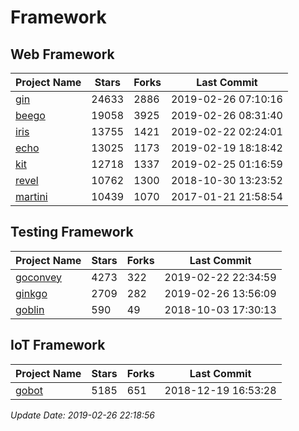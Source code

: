 # Framework

## Web Framework

| Project Name | Stars | Forks | Last Commit |
| ------------ | ----- | ----- | ----------- |
| [gin](https://github.com/gin-gonic/gin) | 24633 | 2886 | 2019-02-26 07:10:16 |
| [beego](https://github.com/astaxie/beego) | 19058 | 3925 | 2019-02-26 08:31:40 |
| [iris](https://github.com/kataras/iris) | 13755 | 1421 | 2019-02-22 02:24:01 |
| [echo](https://github.com/labstack/echo) | 13025 | 1173 | 2019-02-19 18:18:42 |
| [kit](https://github.com/go-kit/kit) | 12718 | 1337 | 2019-02-25 01:16:59 |
| [revel](https://github.com/revel/revel) | 10762 | 1300 | 2018-10-30 13:23:52 |
| [martini](https://github.com/go-martini/martini) | 10439 | 1070 | 2017-01-21 21:58:54 |

## Testing Framework

| Project Name | Stars | Forks | Last Commit |
| ------------ | ----- | ----- | ----------- |
| [goconvey](https://github.com/smartystreets/goconvey) | 4273 | 322 | 2019-02-22 22:34:59 |
| [ginkgo](https://github.com/onsi/ginkgo) | 2709 | 282 | 2019-02-26 13:56:09 |
| [goblin](https://github.com/franela/goblin) | 590 | 49 | 2018-10-03 17:30:13 |

## IoT Framework

| Project Name | Stars | Forks | Last Commit |
| ------------ | ----- | ----- | ----------- |
| [gobot](https://github.com/hybridgroup/gobot) | 5185 | 651 | 2018-12-19 16:53:28 |

*Update Date: 2019-02-26 22:18:56*